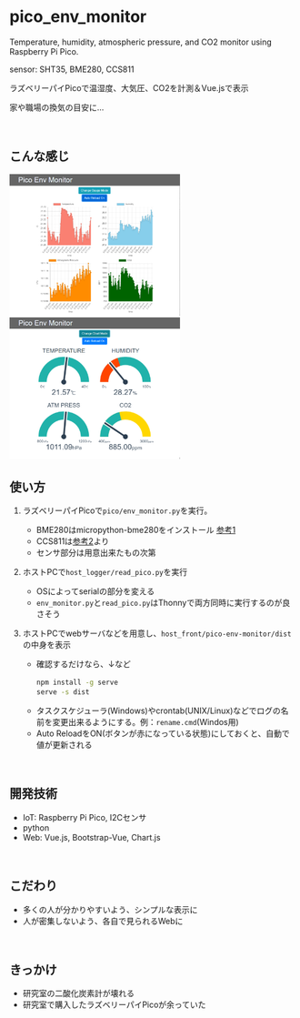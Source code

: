 # pico_env_monitor
Temperature, humidity, atmospheric pressure, and CO2 monitor using Raspberry Pi Pico.

sensor: SHT35, BME280, CCS811

ラズベリーパイPicoで温湿度、大気圧、CO2を計測＆Vue.jsで表示

家や職場の換気の目安に...

<br>

## こんな感じ
<img src="image/line_mode.png" width="300">
<img src="image/gauge_mode.png" width="300">

<br>

## 使い方
1. ラズベリーパイPicoで`pico/env_monitor.py`を実行。
    - BME280はmicropython-bme280をインストール [参考1](https://www.itmedia.co.jp/news/articles/2107/23/news022.html)
    - CCS811は[参考2](https://gist.github.com/74th/90ba450bac528bab4a7f46960c88976f)より
    - センサ部分は用意出来たもの次第

1. ホストPCで`host_logger/read_pico.py`を実行
    - OSによってserialの部分を変える
    - `env_monitor.py`と`read_pico.py`はThonnyで両方同時に実行するのが良さそう

1. ホストPCでwebサーバなどを用意し、`host_front/pico-env-monitor/dist`の中身を表示
    - 確認するだけなら、↓など
        ```sh
        npm install -g serve
        serve -s dist
        ```
    - タスクスケジューラ(Windows)やcrontab(UNIX/Linux)などでログの名前を変更出来るようにする。例：`rename.cmd`(Windos用)
    - Auto ReloadをON(ボタンが赤になっている状態)にしておくと、自動で値が更新される

<br>

## 開発技術
- IoT: Raspberry Pi Pico, I2Cセンサ
- python
- Web: Vue.js, Bootstrap-Vue, Chart.js

<br>

## こだわり
- 多くの人が分かりやすいよう、シンプルな表示に
- 人が密集しないよう、各自で見られるWebに

<br>

## きっかけ
- 研究室の二酸化炭素計が壊れる
- 研究室で購入したラズベリーパイPicoが余っていた